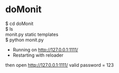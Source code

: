 doMonit
=======

$ cd doMonit  
$ ls  
monit.py  static  templates  
$ python monit.py   
 * Running on http://127.0.0.1:1111/
 * Restarting with reloader


then open http://127.0.0.1:1111/
valid password = 123
